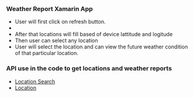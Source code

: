 ### Weather Report Xamarin App

* User will first click on refresh button.
* [](/Screenshots/Screen_1.jpeg)
* After that locations will fill based of device lattitude and logitude
* Then user can select any location 
* User will select the location and can view the future weather condition of that particular location.
### API use in the code to get locations and weather reports

* [Location Search](https://www.metaweather.com/api/location/search/?lattlong=(latt),(long))
* [Location](https://www.metaweather.com//api/location/(woeid)/)
